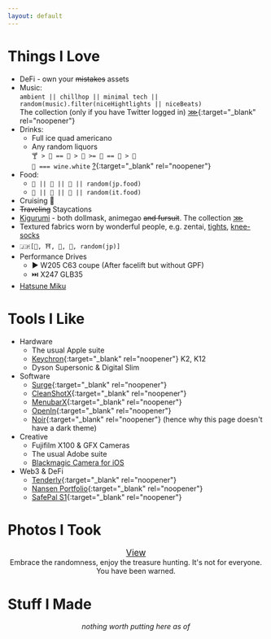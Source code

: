 ```yaml
---
layout: default
---
```


<div id="hero" style="height: 70vh;border-bottom: 1px solid #eee;filter: saturate(1.2); text-align: center; display: none;"><h1 style="font-size: 100px;margin: 0;padding-top: 40%;padding-top: calc(35vh - 75px);">💎<span style="font-size: 90px;">🧡</span>🎂</h1></div>

# Things I <span id="046b759f57ebf5d19440f0639ddd41b7">Love</span>

- DeFi - own your ~~mistakes~~ assets
- Music: \
`ambient || chillhop || minimal tech || random(music).filter(niceHightlights || niceBeats)`\
The collection (only if you have Twitter logged in) [⋙](https://twitter.com/search?q=(%23AppleMusic%20OR%20%23YouTubeMusic%20OR%20%40YouTubeMusic%20OR%20%23Spotify)%20(from%3ABeriru_Chan)%20filter%3Alinks%20-filter%3Areplies&src=typed_query&f=live){:target="_blank" rel="noopener"}
- Drinks:
	- Full ice quad americano
	- Any random liquors \
`🍸 > 🍾 == 🍷 > 🥂 >= 🥃 == 🍻 > 🍹`\
`🥂 === wine.white` [?](https://www.foodandwine.com/news/white-wine-emoji-unicode-approval-fail){:target="_blank" rel="noopener"}
- Food:
	- `🍜 || 🍣 || 🍤 || random(jp.food)`
	- `🍝 || 🍕 || 🥗 || random(it.food)`
- Cruising 🚢
- ~~Traveling~~ Staycations
- [Kigurumi](https://beriru.wiki/photos/?loadSingle=96) - both dollmask, animegao ~~and fursuit~~. The collection [⋙](kig-list/)
- Textured fabrics <span class="hidden-text">worn by wonderful people, e.g. zentai, [tights](https://beriru.wiki/photos/?loadSingle=54&hidden=yes), [knee-socks](https://beriru.wiki/photos/?loadSingle=69)</span>
- `🇯🇵[🍱, ⛩️, 🗻, 👘, random(jp)]`
- Performance Drives
	- ▶️ W205 C63 coupe (After facelift but without GPF)
	- ⏭️ X247 GLB35
- [Hatsune Miku](https://beriru.wiki/photos/?loadSingle=34)

# Tools I Like

- Hardware
	- The usual Apple suite
	- [Keychron](https://www.keychron.com/){:target="_blank" rel="noopener"} K2, K12
	- Dyson Supersonic & Digital Slim
- Software
	- [Surge](https://nssurge.com){:target="_blank" rel="noopener"}
	- [CleanShotX](https://cleanshot.com){:target="_blank" rel="noopener"}
	- [MenubarX](https://menubarx.app/){:target="_blank" rel="noopener"}
	- [OpenIn](https://loshadki.app/openin/){:target="_blank" rel="noopener"}
	- [Noir](https://getnoir.app){:target="_blank" rel="noopener"} (hence why this page doesn't have a dark theme)
- Creative
	- Fujifilm X100 & GFX Cameras
	- The usual Adobe suite
	- [Blackmagic Camera for iOS](https://apps.apple.com/us/app/blackmagic-camera/id6449580241)
- Web3 & DeFi
	- [Tenderly](https://tenderly.co){:target="_blank" rel="noopener"}
	- [Nansen Portfolio](https://portfolio.nansen.ai/){:target="_blank" rel="noopener"}
	- [SafePal S1](https://store.safepal.com/safepal-s1-hardware-wallet.html){:target="_blank" rel="noopener"}

# Photos I Took

<div style="text-align: center; font-size: 120%;"><a class="no-underline" href="/photos/?loadRandom=yes">View</a></div>
<div style="text-align: center">Embrace the randomness, enjoy the treasure hunting. It's not for everyone. You have been warned.</div>

# Stuff I Made

<div style="text-align: center"><i>nothing worth putting here as of <span id="current"></span></i>
<script>
	// fill in the date
	var date = new Date();
	var current_date = date.getFullYear()+"-"+(date.getMonth()+1)+"-"+ date.getDate();
	document.getElementById("current").innerHTML = current_date;
</script>

<script>
	// easter egg
	var keki = '💕KEKI'
	window.addEventListener('keypress', (function() {
	    var strToType = 'keki',
	        strTyped = '';
	    return function(event) {
	        var character = String.fromCharCode(event.which);
	        strTyped += character;
	        if (strToType.indexOf(strTyped) === -1) strTyped = '';
	        else if (strTyped === strToType) {
	            strTyped = '';
	            alert(keki);
	        }
	    };
	}()) );
	document.getElementById("046b759f57ebf5d19440f0639ddd41b7").addEventListener('click', function() {alert(keki); });
</script>

<script>
	// put guide on hero after 5s
	const showInstruct = setTimeout(function(){document.getElementById("hero").insertAdjacentHTML('beforeend', `<p id="hero-instruct">⬇️</p>`)}, 2000);

	// remove instruct
	var firstScrollDone = false;
	document.addEventListener("scroll", function(){
		if (firstScrollDone) {
			if (showInstruct) {
		  	clearTimeout(showInstruct);
		  };
		  if (document.getElementById("hero-instruct")) {
		  	document.getElementById("hero-instruct").remove();
		  }
		} else {
			firstScrollDone = true;
		}
	});

	// on scroll blur hero
	const vh = Math.max(document.documentElement.clientHeight || 0, window.innerHeight || 0);
	document.addEventListener("scroll", function(){
	  var currentPos = document.documentElement.scrollTop;
	  document.getElementById("hero").style.filter = "blur("+(currentPos/(vh/2)*50)+"px)";
	});
</script>
